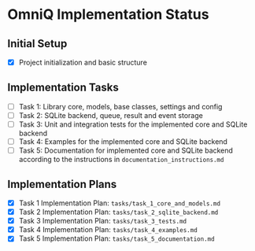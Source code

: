 # OmniQ Implementation Status

## Initial Setup
- [x] Project initialization and basic structure

## Implementation Tasks
- [ ] Task 1: Library core, models, base classes, settings and config
- [ ] Task 2: SQLite backend, queue, result and event storage
- [ ] Task 3: Unit and integration tests for the implemented core and SQLite backend
- [ ] Task 4: Examples for the implemented core and SQLite backend
- [ ] Task 5: Documentation for implemented core and SQLite backend according to the instructions in `documentation_instructions.md`

## Implementation Plans
- [x] Task 1 Implementation Plan: `tasks/task_1_core_and_models.md`
- [x] Task 2 Implementation Plan: `tasks/task_2_sqlite_backend.md`
- [x] Task 3 Implementation Plan: `tasks/task_3_tests.md`
- [x] Task 4 Implementation Plan: `tasks/task_4_examples.md`
- [x] Task 5 Implementation Plan: `tasks/task_5_documentation.md`